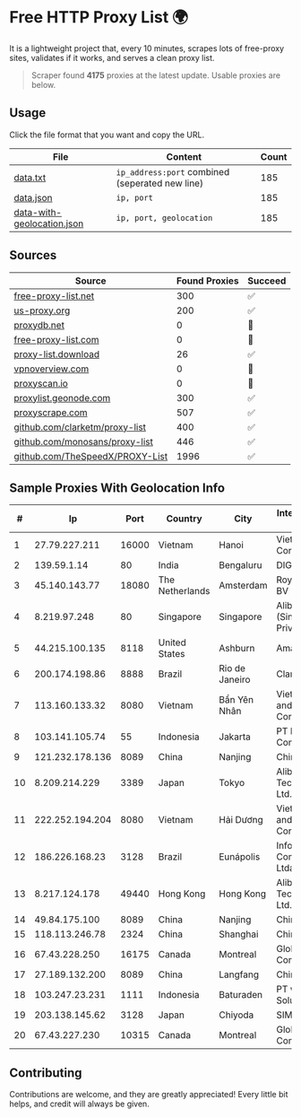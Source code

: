 
# Free HTTP Proxy List 🌍

It is a lightweight project that, every 10 minutes, scrapes lots of free-proxy sites, validates if it works, and serves a clean proxy list.


> Scraper found **4175** proxies at the latest update. Usable proxies are below.

## Usage

Click the file format that you want and copy the URL.


|File|Content|Count|
|----|-------|-----|
|[data.txt](https://raw.githubusercontent.com/themiralay/Proxy-List-World/master/data.txt)|`ip_address:port` combined (seperated new line)|185|
|[data.json](https://raw.githubusercontent.com/themiralay/Proxy-List-World/master/data.json)|`ip, port`|185|
|[data-with-geolocation.json](https://raw.githubusercontent.com/themiralay/Proxy-List-World/master/data-with-geolocation.json)|`ip, port, geolocation`|185|

## Sources

|Source|Found Proxies|Succeed|
|------|-------------|-------|
|[free-proxy-list.net](https://free-proxy-list.net)|300|✅|
|[us-proxy.org](https://www.us-proxy.org)|200|✅|
|[proxydb.net](http://proxydb.net)|0|🚫|
|[free-proxy-list.com](https://free-proxy-list.com/?page=&port=&type%5B%5D=http&type%5B%5D=https&up_time=0&search=Search)|0|🚫|
|[proxy-list.download](https://www.proxy-list.download/HTTP)|26|✅|
|[vpnoverview.com](https://vpnoverview.com/privacy/anonymous-browsing/free-proxy-servers)|0|🚫|
|[proxyscan.io](https://www.proxyscan.io)|0|🚫|
|[proxylist.geonode.com](https://proxylist.geonode.com/api/proxy-list?limit=300&page=1&sort_by=lastChecked&sort_type=desc&protocols=http,https)|300|✅|
|[proxyscrape.com](https://api.proxyscrape.com/v2/?request=displayproxies&protocol=http&timeout=10000&country=all&ssl=all&anonymity=all)|507|✅|
|[github.com/clarketm/proxy-list](https://raw.githubusercontent.com/clarketm/proxy-list/master/proxy-list-raw.txt)|400|✅|
|[github.com/monosans/proxy-list](https://raw.githubusercontent.com/monosans/proxy-list/main/proxies/http.txt)|446|✅|
|[github.com/TheSpeedX/PROXY-List](https://raw.githubusercontent.com/TheSpeedX/PROXY-List/master/http.txt)|1996|✅|


## Sample Proxies With Geolocation Info

|#|Ip|Port|Country|City|Internet Service Provider|
|-|--|----|-------|----|-------------------------|
|1|27.79.227.211|16000|Vietnam|Hanoi|Viettel Corporation|
|2|139.59.1.14|80|India|Bengaluru|DIGITALOCEAN|
|3|45.140.143.77|18080|The Netherlands|Amsterdam|RoyaleHosting BV|
|4|8.219.97.248|80|Singapore|Singapore|Alibaba Cloud (Singapore) Private Limited|
|5|44.215.100.135|8118|United States|Ashburn|Amazon.com|
|6|200.174.198.86|8888|Brazil|Rio de Janeiro|Claro S.A|
|7|113.160.133.32|8080|Vietnam|Bẩn Yên Nhân|VietNam Post and Telecom Corporation|
|8|103.141.105.74|55|Indonesia|Jakarta|PT Indonesia Comnets Plus|
|9|121.232.178.136|8089|China|Nanjing|Chinanet|
|10|8.209.214.229|3389|Japan|Tokyo|Alibaba (US) Technology Co., Ltd.|
|11|222.252.194.204|8080|Vietnam|Hải Dương|VietNam Post and Telecom Corporation|
|12|186.226.168.23|3128|Brazil|Eunápolis|Infortel Comunicacoes Ltda|
|13|8.217.124.178|49440|Hong Kong|Hong Kong|Alibaba (US) Technology Co., Ltd.|
|14|49.84.175.100|8089|China|Nanjing|China Telecom|
|15|118.113.246.78|2324|China|Shanghai|Chinanet|
|16|67.43.228.250|16175|Canada|Montreal|GloboTech Communications|
|17|27.189.132.200|8089|China|Langfang|Chinanet|
|18|103.247.23.231|1111|Indonesia|Baturaden|PT wifian Solution|
|19|203.138.145.62|3128|Japan|Chiyoda|SIMPLEIA|
|20|67.43.227.230|10315|Canada|Montreal|GloboTech Communications|



## Contributing

Contributions are welcome, and they are greatly appreciated! Every
little bit helps, and credit will always be given.

